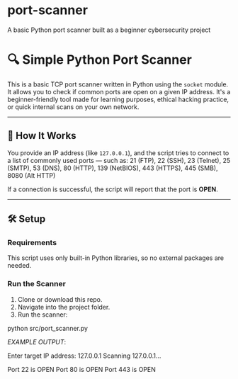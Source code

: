 # port-scanner
A basic Python port scanner built as a beginner cybersecurity project



# 🔍 Simple Python Port Scanner

This is a basic TCP port scanner written in Python using the `socket` module. It allows you to check if common ports are open on a given IP address. It's a beginner-friendly tool made for learning purposes, ethical hacking practice, or quick internal scans on your own network.

---

## 🚀 How It Works

You provide an IP address (like `127.0.0.1`), and the script tries to connect to a list of commonly used ports — such as: 21 (FTP), 22 (SSH), 23 (Telnet), 25 (SMTP), 53 (DNS),
80 (HTTP), 139 (NetBIOS), 443 (HTTPS), 445 (SMB), 8080 (Alt HTTP)

If a connection is successful, the script will report that the port is **OPEN**.

---

## 🛠️ Setup

### Requirements
This script uses only built-in Python libraries, so no external packages are needed.

### Run the Scanner

1. Clone or download this repo.
2. Navigate into the project folder.
3. Run the scanner:

python src/port_scanner.py

*EXAMPLE OUTPUT*:

Enter target IP address: 127.0.0.1
Scanning 127.0.0.1...

Port 22 is OPEN
Port 80 is OPEN
Port 443 is OPEN



